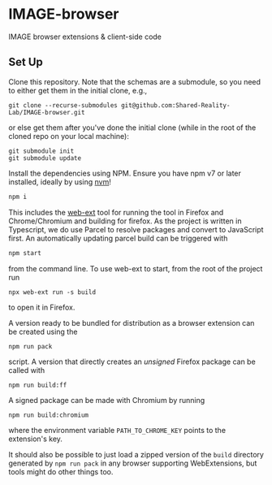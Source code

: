 # IMAGE-browser
IMAGE browser extensions &amp; client-side code

## Set Up

Clone this repository. Note that the schemas are a submodule, so you need to either get them in the initial clone, e.g.,
```
git clone --recurse-submodules git@github.com:Shared-Reality-Lab/IMAGE-browser.git
```

or else get them after you've done the initial clone (while in the root of the cloned repo on your local machine):
```
git submodule init
git submodule update
```


Install the dependencies using NPM.
Ensure you have npm v7 or later installed, ideally by using [nvm](https://github.com/nvm-sh/nvm)!
```bash
npm i
```
This includes the [web-ext](https://github.com/mozilla/web-ext) tool for running the tool in Firefox and Chrome/Chromium and building for firefox.
As the project is written in Typescript, we do use Parcel to resolve packages and convert to JavaScript first.
An automatically updating parcel build can be triggered with
```bash
npm start
```
from the command line.
To use web-ext to start, from the root of the project run
```
npx web-ext run -s build
```
to open it in Firefox.

A version ready to be bundled for distribution as a browser extension can be created using the
```
npm run pack
```
script.
A version that directly creates an *unsigned* Firefox package can be called with
```
npm run build:ff
```

A signed package can be made with Chromium by running
```
npm run build:chromium
```
where the environment variable `PATH_TO_CHROME_KEY` points to the extension's key.

It should also be possible to just load a zipped version of the `build` directory generated by `npm run pack` in any browser supporting WebExtensions, but tools might do other things too.
